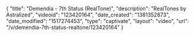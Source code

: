 {
    "title": "Demendia - 7th Status (RealTone)",
    "description": "RealTones by Astralized",
    "videoid": "123420164",
    "date_created": "1381352873",
    "date_modified": "1517274453",
    "type": "captivate",
    "layout": "video",
    "url": "\/v\/demendia-7th-status-realtone\/123420164"
}